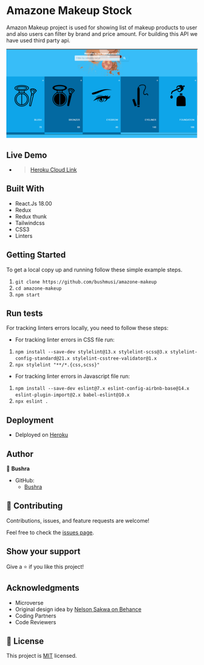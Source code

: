 # Amazone Makeup Stock 
Amazon Makeup project is used for showing list of makeup products to user and also users can filter by brand and price amount. For building this API we have used third party api.

![screenshot](./app_screenshot.png)
## Live Demo 
- > [Heroku Cloud Link](https://az-makeup.herokuapp.com/)
## Built With

- React.Js 18.00
- Redux
- Redux thunk
- Tailwindcss
- CSS3
- Linters
## Getting Started
To get a local copy up and running follow these simple example steps.

1. `git clone https://github.com/bushmusi/amazone-makeup`
2. `cd amazone-makeup`
3. `npm start`

## Run tests

For tracking linters errors locally, you need to follow these steps:

- For tracking linter errors in CSS file run:

1. `npm install --save-dev stylelint@13.x stylelint-scss@3.x stylelint-config-standard@21.x stylelint-csstree-validator@1.x`
2. `npx stylelint "**/*.{css,scss}"`

- For tracking linter errors in Javascript file run:

1. `npm install --save-dev eslint@7.x eslint-config-airbnb-base@14.x eslint-plugin-import@2.x babel-eslint@10.x`
2. `npx eslint .`

## Deployment

- Delployed on [Heroku](https://heroku.com/)

## Author

👤 **Bushra**

- GitHub: 
    - [Bushra](https://www.github.com/bushmusi)

## 🤝 Contributing

Contributions, issues, and feature requests are welcome!

Feel free to check the [issues page](../../issues/).

## Show your support

Give a ⭐️ if you like this project!

## Acknowledgments

- Microverse 
- Original design idea by [Nelson Sakwa on Behance](https://www.behance.net/sakwadesignstudio)
- Coding Partners
- Code Reviewers

## 📝 License

This project is [MIT](./MIT.md) licensed.
